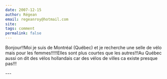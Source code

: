 ```yaml
---
date: 2007-12-15
author: Régean
email: regeanroy@hotmail.com
site: 
tags: comment
permalink: false
---
```


<p>Bonjour!!Moi je suis de Montréal (Québec) et je recherche une selle de vélo mais pour les femmes!!!!!Elles sont plus courtes que les autres!!!Au Québec aussi on dit des vélos hollandais  car des vélos de villes ca existe presque pas!!!</p>
---
